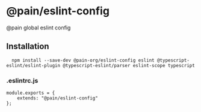 # @pain/eslint-config

@pain global eslint config

## Installation

```
  npm install --save-dev @pain-org/eslint-config eslint @typescript-eslint/eslint-plugin @typescript-eslint/parser eslint-scope typescript
```

### .eslintrc.js

```
module.exports = {
    extends: "@pain/eslint-config"
};

```
